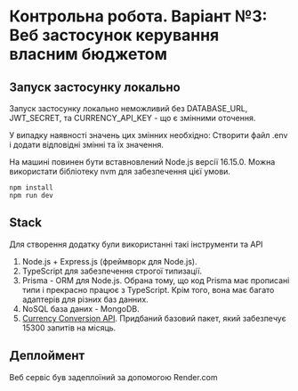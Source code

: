 # Контрольна робота. Варіант №3: Веб застосунок керування власним бюджетом

## Запуск застосунку локально

Запуск застосунку локально неможливий без DATABASE_URL, JWT_SECRET, та CURRENCY_API_KEY - що є змінними оточення.

У випадку наявності значень цих змінних необхідно:
Створити файл .env і додати відповідні змінні та їх значення.

На машині повинен бути вставновлений Node.js версії 16.15.0. Можна використати бібліотеку nvm для забезпечення цієї умови.

```
npm install 
npm run dev
```

## Stack

Для створення додатку були використанні такі інструменти та API

1. Node.js + Express.js (фреймворк для Node.js).
2. TypeScript для забезпечення строгої типизації.
3. Prisma - ORM для Node.js. Обрана тому, що код Prisma має прописані типи і прекрасно працює з TypeScript. Крім того, вона має багато адаптерів для різних баз данних.
4. NoSQL база даних - MongoDB.
5. [Currency Conversion API](https://currencyapi.com/). Придбаний базовий пакет, який забезпечує 15300 запитів на місяць.

## Деплоймент
Веб сервіс був задеплоїний за допомогою Render.com


